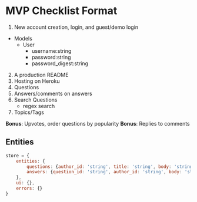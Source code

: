 # MVP Checklist Format

1. New account creation, login, and guest/demo login

+ Models
    + User
        + username:string
        + password:string
        + password_digest:string
2. A production README 
3. Hosting on Heroku
4. Questions
5. Answers/comments on answers
6. Search Questions
    + regex search
7. Topics/Tags

**Bonus**: Upvotes, order questions by popularity
**Bonus**: Replies to comments

## Entities

```js
store = {
    entities: {
        questions: {author_id: 'string', title: 'string', body: 'string', category_id: 'string'},
        answers: {question_id: 'string', author_id: 'string', body: 'string'}
    },
    ui: {},
    errors: {}
}
```